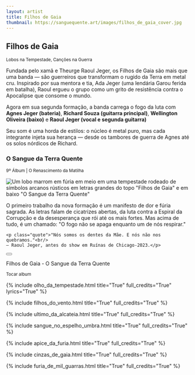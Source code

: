 ```yaml
---
layout: artist
title: Filhos de Gaia
thumbnail: https://sanguequente.art/images/filhos_de_gaia_cover.jpg
---
```


## Filhos de Gaia

<small>Lobos na Tempestade, Canções na Guerra</small>

Fundada pelo xamã e Theurge Raoul Jeger, os Filhos de Gaia são mais que uma banda — são guerreiros que transformam o rugido da Terra em metal cru. Inspirado por sua mentora e tia, Ada Jeger (uma lendária Garou ferida em batalha), Raoul ergueu o grupo como um grito de resistência contra o Apocalipse que consome o mundo.

Agora em sua segunda formação, a banda carrega o fogo da luta com **Agnes Jeger (bateria)**, **Richard Souza (guitarra principal)**, **Wellington Oliveira (baixo)** e **Raoul Jeger (vocal e segunda guitarra)**

Seu som é uma horda de estilos: o núcleo é metal puro, mas cada integrante injeta sua herança — desde os tambores de guerra de Agnes até os solos nórdicos de Richard.

### O Sangue da Terra Quente

<small>9º Álbum | O Renascimento da Matilha</small>

<div class="album">
  <div class="cover">
    <img
      src="{{ site.baseurl }}/images/filhos_de_gaia_cover_feature.jpg"
      alt='Um lobo marrom em fúria em meio em uma tempestade rodeado de símbolos arcanos rústicos em letras grandes do topo "Filhos de Gaia" e em baixo "O Sangue da Terra Quente"'
    />
  </div>

  <div class="description">
    <p>O primeiro trabalho da nova formação é um manifesto de dor e fúria sagrada. As letras falam de cicatrizes abertas, da luta contra a Espiral da Corrupção e da desesperança que rói até os mais fortes. Mas acima de tudo, é um chamado: "O fogo não se apaga enquanto um de nós respirar."</p>

    <p class="quote">"Nós somos os dentes da Mãe. E nós não nos quebramos."<br/>
    — Raoul Jeger, antes do show em Ruínas de Chicago-2023.</p>

  </div>
</div>

<div class="playAll">
  <button onclick="playAudios()">
    <div class="arrow-right"></div>
  </button>
  <div class="summary">
    <p>Filhos de Gaia - O Sangue da Terra Quente</p>
    <small>Tocar album</small>
  </div>
</div>

{% include olho_da_tempestade.html title="True" full_credits="True" lyrics="True" %}

{% include filhos_do_vento.html title="True" full_credits="True" %}

{% include ultimo_da_alcateia.html title="True" full_credits="True" %}

{% include sangue_no_espelho_umbra.html title="True" full_credits="True" %}

{% include apice_da_furia.html title="True" full_credits="True" %}

{% include cinzas_de_gaia.html title="True" full_credits="True" %}

{% include furia_de_mil_guarras.html title="True" full_credits="True" %}
